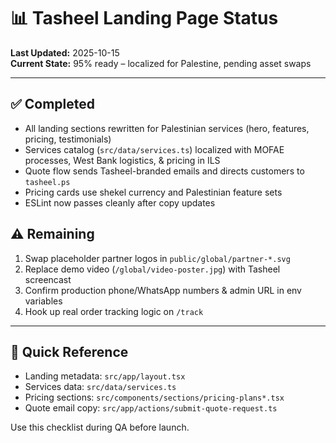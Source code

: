 # 📊 Tasheel Landing Page Status

**Last Updated:** 2025-10-15  
**Current State:** 95% ready – localized for Palestine, pending asset swaps

---

## ✅ Completed

- All landing sections rewritten for Palestinian services (hero, features, pricing, testimonials)
- Services catalog (`src/data/services.ts`) localized with MOFAE processes, West Bank logistics, & pricing in ILS
- Quote flow sends Tasheel-branded emails and directs customers to `tasheel.ps`
- Pricing cards use shekel currency and Palestinian feature sets
- ESLint now passes cleanly after copy updates

## ⚠️ Remaining

1. Swap placeholder partner logos in `public/global/partner-*.svg`
2. Replace demo video (`/global/video-poster.jpg`) with Tasheel screencast
3. Confirm production phone/WhatsApp numbers & admin URL in env variables
4. Hook up real order tracking logic on `/track`

---

## 🧭 Quick Reference

- Landing metadata: `src/app/layout.tsx`
- Services data: `src/data/services.ts`
- Pricing sections: `src/components/sections/pricing-plans*.tsx`
- Quote email copy: `src/app/actions/submit-quote-request.ts`

Use this checklist during QA before launch.
